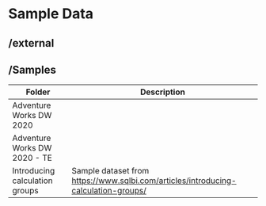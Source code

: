 # Sample Data

## /external

## /Samples

| Folder | Description |
| --- | --- |
| Adventure Works DW 2020 | |
| Adventure Works DW 2020 - TE | |
| Introducing calculation groups | Sample dataset from <https://www.sqlbi.com/articles/introducing-calculation-groups/> |
